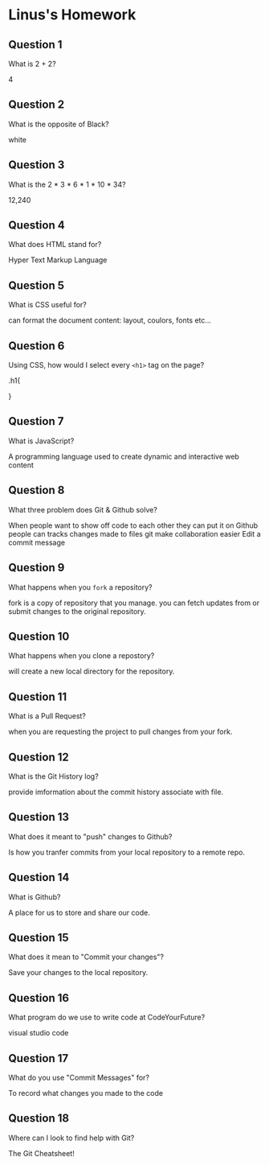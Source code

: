 # Linus's Homework

## Question 1

What is 2 + 2?

4

## Question 2

What is the opposite of Black?

white

## Question 3

What is the  2 * 3 * 6 * 1 * 10 * 34?

12,240

## Question 4 

What does HTML stand for?

Hyper Text Markup Language

## Question 5

What is CSS useful for?

can format the document content: layout, coulors, fonts etc...

## Question 6

Using CSS, how would I select every `<h1>` tag on the page?


.h1{

}


## Question 7

What is JavaScript?

A programming language used to create dynamic and interactive web content

## Question 8

What three problem does Git & Github solve?

When people want to show off code to each other they can put it on Github
people can tracks  changes made to files
git make collaboration easier
Edit a commit message

## Question 9

What happens when you `fork` a repository?

fork is a copy of repository that you manage.
you can fetch updates from or submit changes to the original repository.

## Question 10 

What happens when you clone a repostory?

will create a new local directory for the repository.

## Question 11

What is a Pull Request?

when you are requesting the project to pull changes from your fork.

## Question 12

What is the Git History log?

provide imformation about the commit history associate with file.

## Question 13

What does it meant to "push" changes to Github?

Is how you tranfer commits from your local repository to a remote repo.

## Question 14

What is Github?

A place for us to store and share our code.

## Question 15

What does it mean to "Commit your changes"?

Save your changes to the local repository.

## Question 16

What program do we use to write code at CodeYourFuture?

visual studio code

## Question 17

What do you use "Commit Messages" for?

To record what changes you made to the code

## Question 18

Where can I look to find help with Git?

The Git Cheatsheet!
